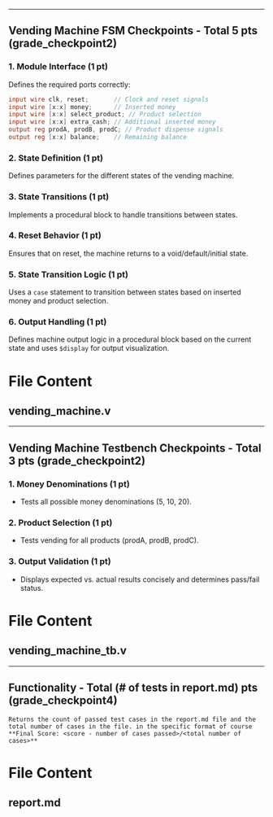 
---

## Vending Machine FSM Checkpoints - Total 5 pts (grade_checkpoint2)  

### 1. Module Interface (1 pt)  
   Defines the required ports correctly:  
   ```verilog  
   input wire clk, reset;       // Clock and reset signals  
   input wire [x:x] money;      // Inserted money  
   input wire [x:x] select_product; // Product selection  
   input wire [x:x] extra_cash; // Additional inserted money  
   output reg prodA, prodB, prodC; // Product dispense signals  
   output reg [x:x] balance;    // Remaining balance  
   ```  

### 2. State Definition (1 pt)  
   Defines parameters for the different states of the vending machine.  

### 3. State Transitions (1 pt)  
   Implements a procedural block to handle transitions between states.  

### 4. Reset Behavior (1 pt)  
   Ensures that on reset, the machine returns to a void/default/initial state.  

### 5. State Transition Logic (1 pt)  
   Uses a `case` statement to transition between states based on inserted money and product selection.  

### 6. Output Handling (1 pt)  
   Defines machine output logic in a procedural block based on the current state and uses `$display` for output visualization.  

# File Content  

## vending_machine.v  

---

## Vending Machine Testbench Checkpoints - Total 3 pts (grade_checkpoint2)  

### 1. Money Denominations (1 pt)  
   - Tests all possible money denominations (5,  10,  20).  

### 2. Product Selection (1 pt)  
   - Tests vending for all products (prodA, prodB, prodC).  

### 3. Output Validation (1 pt)  
   - Displays expected vs. actual results concisely and determines pass/fail status.  

# File Content  

## vending_machine_tb.v  

---

## Functionality - Total (# of tests in report.md) pts (grade_checkpoint4)
    Returns the count of passed test cases in the report.md file and the total number of cases in the file. in the specific format of course **Final Score: <score - number of cases passed>/<total number of cases>**

# File Content

## report.md